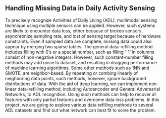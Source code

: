 ## Handling Missing Data in Daily Activity Sensing

To precisely recognize Activities of Daily Living (ADL), multimodal sensing technique using multiple sensors can be applied. However, such systems are likely to encounter data loss, either because of broken sensors, asynchronize sampling rate, and lost of sensing target because of hardware constraints. Even if sampled data are complete, missing data could also appear by merging two sparse tables. The general data–refilling method includes filling with 0’s or a special number, such as filling ‘-1’ in columns consist of non-negative integers. However, such constant-number filling methods may add noise to dataset, and resulting in dragging performance of machine learning algorithms. Some other methods such as 1NN and SMOTE, are neighbor-based. By repeating or combing linearly of neighboring data points, such methods, however, ignore background distributions of data. 
With the aid of deep learning, we can implement non-linear data-refilling method, including Autoencoder and General Adversarial Networks, to ADL recognition. Using such methods can help to recover all features with only partial features and overcome data loss problems. In this project, we are going to explore various data refilling methods to several ADL datasets and find out what network can best fit to solve the problem.
